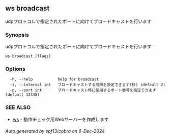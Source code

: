 ## ws broadcast

udpプロトコルで指定されたポートに向けてブロードキャストを行います

### Synopsis

udpプロトコルで指定されたポートに向けてブロードキャストを行います

```
ws broadcast [flags]
```

### Options

```
  -h, --help           help for broadcast
  -i, --interval int   ブロードキャストする間隔を設定できます(秒) (default 2)
  -p, --port int       ブロードキャスト時に使用するポート番号を指定できます (default 12345)
```

### SEE ALSO

* [ws](ws.md)	 - 動作チェック用Webサーバーを作成します

###### Auto generated by spf13/cobra on 6-Dec-2024
